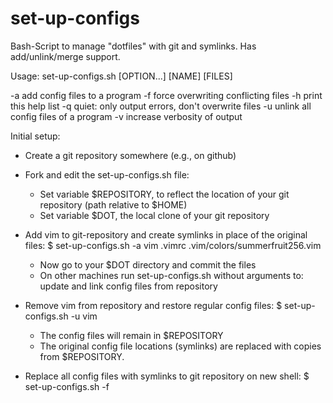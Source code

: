 set-up-configs
==============

Bash-Script to manage "dotfiles" with git and symlinks. Has add/unlink/merge support.

Usage: set-up-configs.sh [OPTION...] [NAME] [FILES]

  -a <name> <file1> <file2>     add config files to a program
  -f                            force overwriting conflicting files
  -h                            print this help list
  -q                            quiet: only output errors, don't overwrite files
  -u <name>                     unlink all config files of a program
  -v                            increase verbosity of output

Initial setup:
 - Create a git repository somewhere (e.g., on github)
 - Fork and edit the set-up-configs.sh file:
   - Set variable $REPOSITORY, to reflect the location of your git repository
     (path relative to $HOME)
   - Set variable $DOT, the local clone of your git repository

 - Add vim to git-repository and create symlinks in place of the original files:
     $ set-up-configs.sh -a vim .vimrc .vim/colors/summerfruit256.vim
   - Now go to your $DOT directory and commit the files
   - On other machines run set-up-configs.sh without arguments to:
     update and link config files from repository

 - Remove vim from repository and restore regular config files:
   $ set-up-configs.sh -u vim
   - The config files will remain in $REPOSITORY
   - The original config file locations (symlinks) are replaced with copies from $REPOSITORY.

 - Replace all config files with symlinks to git repository on new shell:
   $ set-up-configs.sh -f

